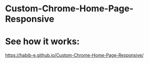 # Custom-Chrome-Home-Page-Responsive
# See how it works: 
https://habib-e.github.io/Custom-Chrome-Home-Page-Responsive/
